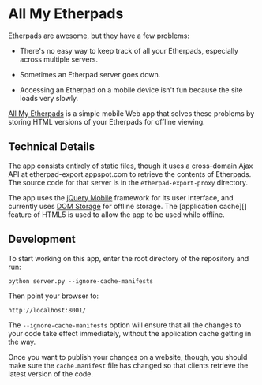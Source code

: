 # All My Etherpads

Etherpads are awesome, but they have a few problems:

* There's no easy way to keep track of all your Etherpads, especially across
  multiple servers.

* Sometimes an Etherpad server goes down.

* Accessing an Etherpad on a mobile device isn't fun because the site loads
  very slowly.

[All My Etherpads][] is a simple mobile Web app that solves these problems by
storing HTML versions of your Etherpads for offline viewing.

## Technical Details

The app consists entirely of static files, though it uses a cross-domain Ajax
API at etherpad-export.appspot.com to retrieve the contents of Etherpads. The
source code for that server is in the `etherpad-export-proxy` directory.

The app uses the [jQuery Mobile][] framework for its user interface, and
currently uses [DOM Storage][] for offline storage. The [application cache][]
feature of HTML5 is used to allow the app to be used while offline.

## Development

To start working on this app, enter the root directory of the repository and
run:

    python server.py --ignore-cache-manifests

Then point your browser to:

    http://localhost:8001/

The `--ignore-cache-manifests` option will ensure that all the changes to your
code take effect immediately, without the application cache getting in the
way.

Once you want to publish your changes on a website, though, you should make
sure the `cache.manifest` file has changed so that clients retrieve the latest
version of the code.

  [All My Etherpads]: http://toolness.github.com/all-my-etherpads/
  [jQuery Mobile]: http://jquerymobile.com/
  [DOM Storage]: https://developer.mozilla.org/en/dom/storage
  [applicaiton cache]: http://www.w3.org/TR/2008/WD-html5-20080122/#appcache
